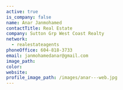 ```yaml
---
active: true
is_company: false
name: Anar Janmohamed
contactTitle: Real Estate
company: Sutton Grp West Coast Realty
network:
  - realestateagents
phoneOffice: 604-818-3733
email: janmohamedanar@gmail.com
image_path:
color:
website:
profile_image_path: /images/anar---web.jpg
---
```



